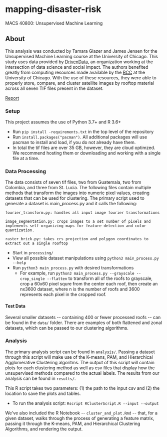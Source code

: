 # mapping-disaster-risk
MACS 40800: Unsupervised Machine Learning 

## About
This analysis was conducted by Tamara Glazer and James Jensen for the Unsupervised Machine Learning course at the University of Chicago. This study uses data provided by [DrivenData](https://www.drivendata.org/competitions/58/disaster-response-roof-type/data/), an organization working at the intersection of data science and social impact. The authors benefited greatly from computing resources made available by the [RCC](https://rcc.uchicago.edu/resources) at the University of Chicago. With the use of these resources, they were able to properly store, compare, and cluster satellite images by rooftop material across all seven TIF files present in the dataset.

[Report](https://docs.google.com/document/d/1rZmKe2fGcBIBxTj9bEvTrxFQ46kqRuJcOL0TYbi3NIU/edit?usp=sharing)

### Setup
This project assumes the use of Python 3.7+ and R 3.6+

* Run `pip install -requirements.txt` in the top level of the repository
* Run `install.packages("pacman")`. All additional packages will use pacman to install and load, if you do not already have them. 
* In total the tif files are over 35 GB, however, they are cloud optimzed. We recommend hosting them or downloading and working with a single file at a time. 

### Data Processing

The data consists of seven tif files, two from Guatemala, two from Colombia, and three from St. Lucia. The following files contain multiple methods that transform the images into numeric pixel values, creating datasets that can be used for clustering. The primary script used to generate a dataset is main_process.py and it calls the following: 

```
fourier_transform.py: handles all input image fourier transformations

image_segmentation.py: crops images to a set number of pixels and implements self-organizing maps for feature detection and color quantization.

raster_brick.py: takes crs projection and polygon coordinates to extract out a single rooftop
```

* Start in `processing/`
* View all possible dataset manipulations using `python3 main_process.py --help`
* Run `python3 main_process.py` with desired transformations
    * For example, run `python3 main_process.py --grayscale --crop_single --flatten` to transform all of the roofs to grayscale, crop a 60x60 pixel squre from the center each roof, then create an nx3600 dataset, where n is the number of roofs and 3600 represents each pixel in the cropped roof. 


#### Test Data
Several smaller datasets -- containing 400 or fewer processed roofs -- can be found in the `data/` folder. There are examples of both flattened and zonal datasets, which can be passed to our clustering algorithms.


### Analysis

The primary analysis script can be found in `analysis/`. Passing a dataset through this script will make use of the K-means, PAM, and Hierarchical Agglomerative Clustering algoritms. The output of this script will contain plots for each clustering method as well as csv files that display how the unsupervised methods compared to the actual labels. The results from our analysis can be found in `results/`.

This R script takes two parameters: (1) the path to the input csv and (2) the location to save the plots and tables.

* To run the analysis script: `Rscript RClusterScript.R --input --output`

We've also included the R Notebook --  `cluster_and_plot.Rmd` -- that, for a given dataset, walks through the process of  generating a feature matrix, passing it through the K-means, PAM, and Hierarchical Clustering Algorithms, and rendering the output. 





